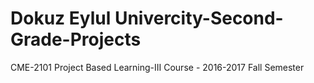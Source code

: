 # Dokuz Eylul Univercity-Second-Grade-Projects
CME-2101 Project Based Learning-III Course - 2016-2017 Fall Semester
